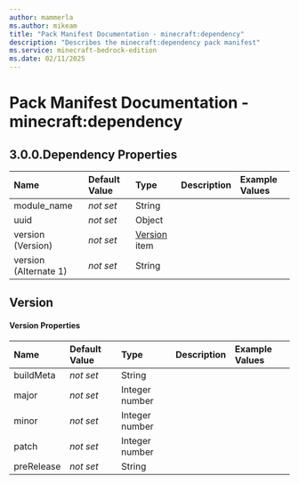 ```yaml
---
author: mammerla
ms.author: mikeam
title: "Pack Manifest Documentation - minecraft:dependency"
description: "Describes the minecraft:dependency pack manifest"
ms.service: minecraft-bedrock-edition
ms.date: 02/11/2025 
---
```


# Pack Manifest Documentation - minecraft:dependency


## 3.0.0.Dependency Properties

|Name       |Default Value |Type |Description |Example Values |
|:----------|:-------------|:----|:-----------|:------------- |
| module_name | *not set* | String |  |  | 
| uuid | *not set* | Object |  |  | 
| version (Version) | *not set* | [Version](#version) item |  |  | 
| version (Alternate 1) | *not set* | String |  |  | 

## Version

#### Version Properties

|Name       |Default Value |Type |Description |Example Values |
|:----------|:-------------|:----|:-----------|:------------- |
| buildMeta | *not set* | String |  |  | 
| major | *not set* | Integer number |  |  | 
| minor | *not set* | Integer number |  |  | 
| patch | *not set* | Integer number |  |  | 
| preRelease | *not set* | String |  |  | 